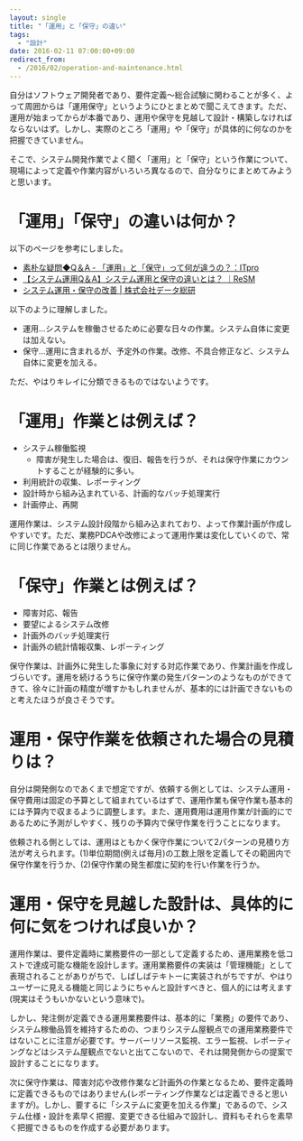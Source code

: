 ```yaml
---
layout: single
title: "「運用」と「保守」の違い"
tags:
  - "設計"
date: 2016-02-11 07:00:00+09:00
redirect_from:
  - /2016/02/operation-and-maintenance.html
---
```


自分はソフトウェア開発者であり、要件定義～総合試験に関わることが多く、よって周囲からは「運用保守」というようにひとまとめで聞こえてきます。ただ、運用が始まってからが本番であり、運用や保守を見越して設計・構築しなければならないはず。しかし、実際のところ「運用」や「保守」が具体的に何なのかを把握できていません。

そこで、システム開発作業でよく聞く「運用」と「保守」という作業について、現場によって定義や作業内容がいろいろ異なるので、自分なりにまとめてみようと思います。

<!-- more -->

# 「運用」「保守」の違いは何か？

以下のページを参考にしました。

* [素朴な疑問◆Q＆A - 「運用」と「保守」って何が違うの？：ITpro](http://itpro.nikkeibp.co.jp/article/COLUMN/20130329/466961/)
* [【システム運用Q＆A】システム運用と保守の違いとは？ ｜ReSM](http://www.resm.jp/faq/answer02.html)
* [システム運用・保守の改善 | 株式会社データ総研](http://www.drinet.co.jp/consulting/mainte)

以下のように理解しました。

* 運用…システムを稼働させるために必要な日々の作業。システム自体に変更は加えない。
* 保守…運用に含まれるが、予定外の作業。改修、不具合修正など、システム自体に変更を加える。

ただ、やはりキレイに分類できるものではないようです。

# 「運用」作業とは例えば？

* システム稼働監視
    * 障害が発生した場合は、復旧、報告を行うが、それは保守作業にカウントすることが経験的に多い。
* 利用統計の収集、レポーティング
* 設計時から組み込まれている、計画的なバッチ処理実行
* 計画停止、再開

運用作業は、システム設計段階から組み込まれており、よって作業計画が作成しやすいです。ただ、業務PDCAや改修によって運用作業は変化していくので、常に同じ作業であるとは限りません。

# 「保守」作業とは例えば？

* 障害対応、報告
* 要望によるシステム改修
* 計画外のバッチ処理実行
* 計画外の統計情報収集、レポーティング

保守作業は、計画外に発生した事象に対する対応作業であり、作業計画を作成しづらいです。運用を続けるうちに保守作業の発生パターンのようなものができてきて、徐々に計画の精度が増すかもしれませんが、基本的には計画できないものと考えたほうが良さそうです。

# 運用・保守作業を依頼された場合の見積りは？

自分は開発側なのであくまで想定ですが、依頼する側としては、システム運用・保守費用は固定の予算として組まれているはずで、運用作業も保守作業も基本的には予算内で収まるように調整します。また、運用費用は運用作業が計画的にであるために予測がしやすく、残りの予算内で保守作業を行うことになります。

依頼される側としては、運用はともかく保守作業について2パターンの見積り方法が考えられます。(1)単位期間(例えば毎月)の工数上限を定義してその範囲内で保守作業を行うか、(2)保守作業の発生都度に契約を行い作業を行うか。

# 運用・保守を見越した設計は、具体的に何に気をつければ良いか？

運用作業は、要件定義時に業務要件の一部として定義するため、運用業務を低コストで達成可能な機能を設計します。運用業務要件の実装は「管理機能」として表現されることがありがちで、しばしばテキトーに実装されがちですが、やはりユーザーに見える機能と同じようにちゃんと設計すべきと、個人的には考えます(現実はそうもいかないという意味で)。

しかし、発注側が定義できる運用業務要件は、基本的に「業務」の要件であり、システム稼働品質を維持するための、つまりシステム屋観点での運用業務要件ではないことに注意が必要です。サーバーリソース監視、エラー監視、レポーティングなどはシステム屋観点でないと出てこないので、それは開発側からの提案で設計することになります。

次に保守作業は、障害対応や改修作業など計画外の作業となるため、要件定義時に定義できるものではありません(レポーティング作業などは定義できると思いますが)。しかし、要するに「システムに変更を加える作業」であるので、システム仕様・設計を素早く把握、変更できる仕組みで設計し、資料もそれらを素早く把握できるものを作成する必要があります。
